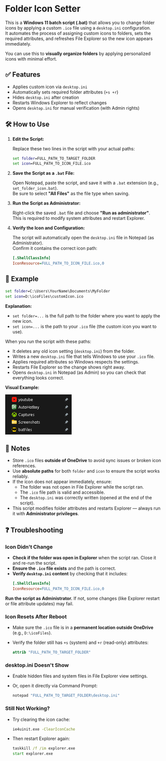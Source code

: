 # Folder Icon Setter

This is a **Windows 11 batch script (.bat)** that allows you to change folder icons by applying a custom `.ico` file using a `desktop.ini` configuration.  
It automates the process of assigning custom icons to folders, sets the required attributes, and refreshes File Explorer so the new icon appears immediately.

You can use this to **visually organize folders** by applying personalized icons with minimal effort.

## ✅ Features
- Applies custom icon via `desktop.ini`
- Automatically sets required folder attributes (`+s +r`)
- Hides `desktop.ini` after creation
- Restarts Windows Explorer to reflect changes
- Opens `desktop.ini` for manual verification (with Admin rights)

## 🛠 How to Use

1. **Edit the Script:**

   Replace these two lines in the script with your actual paths:
   ```bat
   set folder=FULL_PATH_TO_TARGET_FOLDER
   set icon=FULL_PATH_TO_ICON_FILE.ico
    ```
2. **Save the Script as a `.bat` File:**

   Open Notepad, paste the script, and save it with a `.bat` extension (e.g., `set_folder_icon.bat`).  
   Be sure to select **"All Files"** as the file type when saving.

3. **Run the Script as Administrator:**

   Right-click the saved `.bat` file and choose **"Run as administrator"**.  
   This is required to modify system attributes and restart Explorer.

4. **Verify the Icon and Configuration:**

   The script will automatically open the `desktop.ini` file in Notepad (as Administrator).  
   Confirm it contains the correct icon path:
   ```ini
   [.ShellClassInfo]
   IconResource=FULL_PATH_TO_ICON_FILE.ico,0
    ```

## 📁 Example

```bat
set folder=C:\Users\YourName\Documents\MyFolder
set icon=D:\icoFiles\customIcon.ico
```

**Explanation:**

- `set folder=...` is the full path to the folder where you want to apply the new icon.
- `set icon=...` is the path to your `.ico` file (the custom icon you want to use).

When you run the script with these paths:

- It deletes any old icon setting (`desktop.ini`) from the folder.
- Writes a new `desktop.ini` file that tells Windows to use your `.ico` file.
- Applies required attributes so Windows respects the settings.
- Restarts File Explorer so the change shows right away.
- Opens `desktop.ini` in Notepad (as Admin) so you can check that everything looks correct.

**Visual Example:**

![Folder Icons Preview](./imgs/folderimgs.png)



## 📌 Notes

- Store `.ico` files **outside of OneDrive** to avoid sync issues or broken icon references.
- Use **absolute paths** for both `folder` and `icon` to ensure the script works reliably.
- If the icon does not appear immediately, ensure:
  - The folder was not open in File Explorer while the script ran.
  - The `.ico` file path is valid and accessible.
  - The `desktop.ini` was correctly written (opened at the end of the script).
- This script modifies folder attributes and restarts Explorer — always run it with **Administrator privileges**.

## ❓ Troubleshooting

### Icon Didn't Change
- **Check if the folder was open in Explorer** when the script ran. Close it and re-run the script.
- **Ensure the `.ico` file exists** and the path is correct.
- **Verify `desktop.ini` content** by checking that it includes:
  ```ini
  [.ShellClassInfo]
  IconResource=FULL_PATH_TO_ICON_FILE.ico,0
  ```
**Run the script as Administrator.** If not, some changes (like Explorer restart or file attribute updates) may fail.

### Icon Resets After Reboot

- Make sure the `.ico` file is in a **permanent location outside OneDrive** (e.g., `D:\icoFiles`).
- Verify the folder still has `+s` (system) and `+r` (read-only) attributes:
  
  ```cmd
  attrib "FULL_PATH_TO_TARGET_FOLDER"
  ```

### desktop.ini Doesn't Show

- Enable hidden files and system files in File Explorer view settings.
- Or, open it directly via Command Prompt:

  ```cmd
  notepad "FULL_PATH_TO_TARGET_FOLDER\desktop.ini"
  ```

### Still Not Working?

- Try clearing the icon cache:

  ```cmd
  ie4uinit.exe -ClearIconCache
  ```

- Then restart Explorer again:

  ```cmd
  taskkill /f /im explorer.exe
  start explorer.exe
  ```


